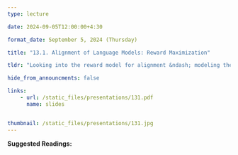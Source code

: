 ```yaml
---
type: lecture

date: 2024-09-05T12:00:00+4:30

format_date: September 5, 2024 (Thursday)

title: "13.1. Alignment of Language Models: Reward Maximization"

tldr: "Looking into the reward model for alignment &ndash; modeling the alignment procedure as reinforcement learning, the architecture of reward model, training the reward model, gathering preference data (RLHF vs RLAIF), reward maximization objective."

hide_from_announcments: false

links: 
    - url: /static_files/presentations/131.pdf
      name: slides


thumbnail: /static_files/presentations/131.jpg
---
```

<!-- Other additional contents using markdown -->
**Suggested Readings:**
